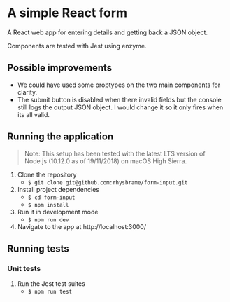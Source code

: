 # A simple React form

A React web app for entering details and getting back a JSON object.

Components are tested with Jest using enzyme.

## Possible improvements

- We could have used some proptypes on the two main components for clarity.
- The submit button is disabled when there invalid fields but the console still logs the output JSON object. I would change it so it only fires when its all valid.

## Running the application

> Note: This setup has been tested with the latest LTS version of Node.js (10.12.0 as of 19/11/2018) on macOS High Sierra.

1. Clone the repository
   - `$ git clone git@github.com:rhysbrame/form-input.git`
1. Install project dependencies
   - `$ cd form-input`
   - `$ npm install`
1. Run it in development mode
   - `$ npm run dev`
1. Navigate to the app at http://localhost:3000/

## Running tests

### Unit tests

1. Run the Jest test suites
   - `$ npm run test`
